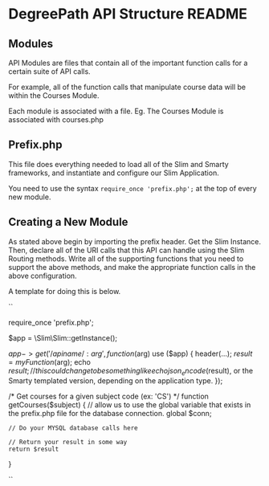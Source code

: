 DegreePath API Structure README
===============================

Modules
-------
API Modules are files that contain all of the important function calls for a certain suite of API calls. 

For example, all of the function calls that manipulate course data will be within the Courses Module.

Each module is associated with a file. 
Eg. The Courses Module is associated with courses.php


Prefix.php
------
This file does everything needed to load all of the Slim and Smarty frameworks, and instantiate and configure our Slim Application. 

You need to use the syntax `` require_once 'prefix.php'; `` at the top of every new module. 

Creating a New Module
---------------------
As stated above begin by importing the prefix header. 
Get the Slim Instance.
Then, declare all of the URI calls that this API can handle using the Slim Routing methods. 
Write all of the supporting functions that you need to support the above methods, and make the appropriate function calls in the above configuration. 


A template for doing this is below. 

``

require_once 'prefix.php';

$app = \Slim\Slim::getInstance();

$app->get('/apiname/:arg', function($arg) use ($app) {
	header(...);
	$result = myFunction($arg);
	echo $result; // this could change to be something like echo json_encode($result), or the Smarty templated version, depending on the application type.
});

/* Get courses for a given subject code (ex: 'CS') */
function getCourses($subject) {
	// allow us to use the global variable that exists in the prefix.php file for the database connection. 
	global $conn; 

	// Do your MYSQL database calls here

	// Return your result in some way
	return $result
}

``